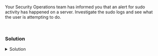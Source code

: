 Your Security Operations team has informed you that an alert for sudo activity has happened on a server. Investigate the sudo logs and see what the user is attempting to do.

<br>

### Solution
<details>
<summary>Solution</summary>
Check the logs where Ubuntu keeps sudo requests.

```plain
tail -20 /var/log/auth.log
```{{exec}}

Connect 

```plain
tail -20 /var/log/auth.log
```{{exec}}

What are the invalid users? Once you've looked at this log you can probably parse it down some

```plain
grep Invalid /var/log/auth.log
```{{exec}}

Send the usernames into the file /root/users on controlplane node

Be sure to exit back to the controlplane node
```plain
exit
```{{exec}}

```plain
ssh node01 'grep Invalid /var/log/auth.log' > /root/users
```{{exec}}

How many total failed logins were there? Write that out to /root/attempts

```plain
echo 4 > /root/attempts
```{{exec}}
 
</details>